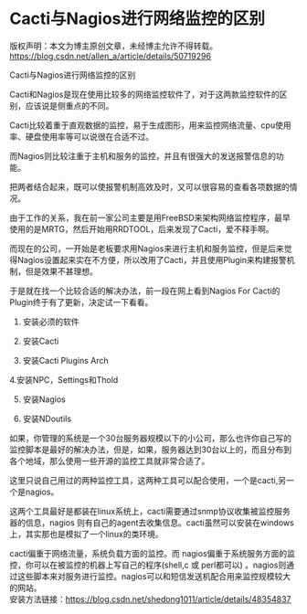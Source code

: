 # Cacti与Nagios进行网络监控的区别

版权声明：本文为博主原创文章，未经博主允许不得转载。 https://blog.csdn.net/allen_a/article/details/50719296

Cacti与Nagios进行网络监控的区别

Cacti和Nagios是现在使用比较多的网络监控软件了，对于这两款监控软件的区别，应该说是侧重点的不同。

Cacti比较着重于直观数据的监控，易于生成图形，用来监控网络流量、cpu使用率、硬盘使用率等可以说很在合适不过。

而Nagios则比较注重于主机和服务的监控，并且有很强大的发送报警信息的功能。

把两者结合起来，既可以使报警机制高效及时，又可以很容易的查看各项数据的情况。

由于工作的关系，我在前一家公司主要是用FreeBSD来架构网络监控程序，最早使用的是MRTG，然后开始用RRDTOOL，后来发现了Cacti，爱不释手啊。

而现在的公司，一开始是老板要求用Nagios来进行主机和服务监控，但是后来觉得Nagios设置起来实在不方便，所以改用了Cacti，并且使用Plugin来构建报警机制，但是效果不甚理想。

于是就在找一个比较合适的解决办法，前一段在网上看到Nagios For Cacti的Plugin终于有了更新，决定试一下看看。

1. 安装必须的软件

2. 安装Cacti

3. 安装Cacti Plugins Arch

4.安装NPC，Settings和Thold

5. 安装Nagios

6. 安装NDoutils

如果，你管理的系统是一个30台服务器规模以下的小公司，那么也许你自己写的监控脚本是最好的解决办法，但是，如果，服务器达到30台以上的，而且分布到各个地域，那么使用一些开源的监控工具就非常合适了。

这里只说自己用过的两种监控工具，这两种工具可以配合使用，一个是cacti,另一个是nagios。

这两个工具最好是都装在linux系统上，cacti需要通过snmp协议收集被监控服务器的信息，nagios 则有自己的agent去收集信息。cacti虽然可以安装在windows上，其实那也是模拟了一个linux的类环境。

cacti偏重于网络流量，系统负载方面的监控。而 nagios偏重于系统服务方面的监控，你可以在被监控的机器上写自己的程序(shell,c 或 perl都可以) 。nagios则通过这些脚本来对服务进行监控。nagios可以和短信发送机配合用来监控规模较大的网站。  
安装方法链接：https://blog.csdn.net/shedong1011/article/details/48354837
